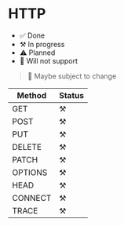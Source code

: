 # HTTP

 - ✅ Done
 - ⚒️ In progress
 - ⚠️ Planned
 - 🔴 Will not support
 > 🔴 Maybe subject to change

| Method   |Status|
|----------|-|
| GET      |⚒️|
| POST     |⚒️|
| PUT      |⚒️|
| DELETE   |⚒️|
| PATCH    |⚒️|
| OPTIONS  |⚒️|
| HEAD     |⚒️|
| CONNECT  |⚒️|
| TRACE    |⚒️|